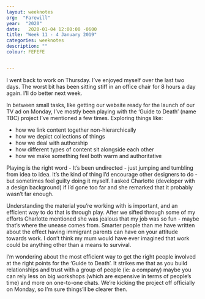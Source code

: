 ```yaml
---
layout: weeknotes
org:  "Farewill"
year:  "2020"
date:   2020-01-04 12:00:00 -0600
title: "Week 11 - 4 January 2019"
categories: weeknotes
description: ""
colour: FEFEFE


---
```


I went back to work on Thursday. I’ve enjoyed myself over the last two days. The worst bit has been sitting stiff in an office chair for 8 hours a day again. I’ll do better next week. 

In between small tasks, like getting our website ready for the launch of our TV ad on Monday, I’ve mostly been playing with the ‘Guide to Death’ (name TBC) project I’ve mentioned a few times. Exploring things like: 
<ul class="list">
<li>how we link content together non-hierarchically</li>
<li>how we depict collections of things</li>
<li>how we deal with authorship</li>
<li>how different types of content sit alongside each other</li>
<li>how we make something feel both warm and authoritative</li>
</ul>
Playing is the right word - It’s been undirected - just jumping and tumbling from idea to idea. It’s the kind of thing I’d encourage other designers to do - but sometimes feel guilty doing it myself. I asked Charlotte (developer with a design background) if I’d gone too far and she remarked that it probably wasn’t far enough. 

Understanding the material you’re working with is important, and an efficient way to do that is through play. After we sifted through some of my efforts Charlotte mentioned she was jealous that my job was so fun - maybe that’s where the unease comes from. Smarter people than me have written about the effect having immigrant parents can have on your attitude towards work. I don’t think my mum would have ever imagined that work could be anything other than a means to survival. 

I’m wondering about the most efficient way to get the right people involved at the right points for the ‘Guide to Death’. It strikes me that as you build relationships and trust with a group of people (ie: a company) maybe you can rely less on big workshops (which are expensive in terms of people’s time) and more on one-to-one chats. We’re kicking the project off officially on Monday, so I’m sure things’ll be clearer then. 

